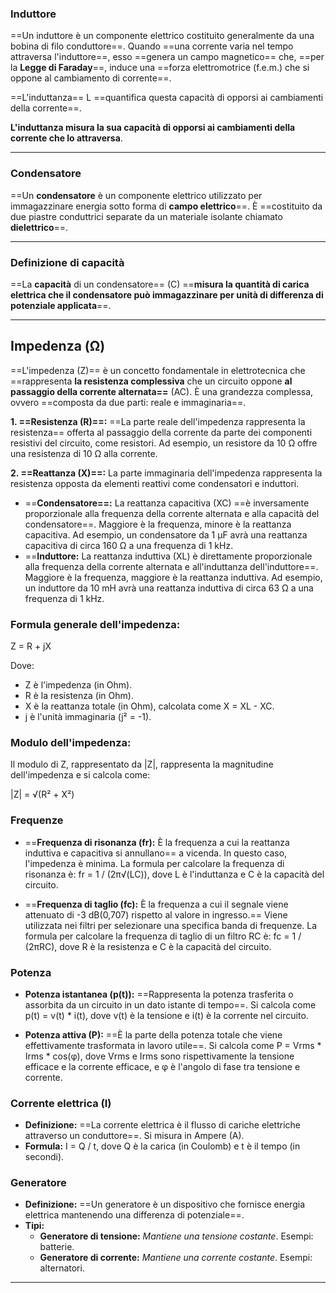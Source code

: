 ### **Induttore**

==Un induttore è un componente elettrico costituito generalmente da una bobina di filo conduttore==. Quando ==una corrente varia nel tempo attraversa l'induttore==, esso ==genera un campo magnetico== che, ==per la **Legge di Faraday**==, induce una ==forza elettromotrice (f.e.m.) che si oppone al cambiamento di corrente==.

==L'induttanza== L ==quantifica questa capacità di opporsi ai cambiamenti della corrente==.

**L'induttanza misura la sua capacità di opporsi ai cambiamenti della corrente che lo attraversa**.

---
### **Condensatore**

==Un **condensatore** è un componente elettrico utilizzato per immagazzinare energia sotto forma di **campo elettrico**==. È ==costituito da due piastre conduttrici separate da un materiale isolante chiamato **dielettrico**==.

---

### **Definizione di capacità**

==La **capacità** di un condensatore== (C) ==**misura la quantità di carica elettrica che il condensatore può immagazzinare per unità di differenza di potenziale applicata**==.

---
## Impedenza (Ω)

==L'impedenza (Z)== è un concetto fondamentale in elettrotecnica che ==rappresenta **la resistenza complessiva** che un circuito oppone **al passaggio della corrente alternata==** (AC).  È una grandezza complessa, ovvero ==composta da due parti: reale e immaginaria==. 

**1. ==Resistenza (R)==:** ==La parte reale dell'impedenza rappresenta la resistenza== offerta al passaggio della corrente da parte dei componenti resistivi del circuito, come resistori. Ad esempio, un resistore da 10 Ω offre una resistenza di 10 Ω alla corrente.

**2. ==Reattanza (X)==:** La parte immaginaria dell'impedenza rappresenta la resistenza opposta da elementi reattivi come condensatori e induttori.

* ==**Condensatore==:**  La reattanza capacitiva (XC) ==è inversamente proporzionale alla frequenza della corrente alternata e alla capacità del condensatore==. Maggiore è la frequenza, minore è la reattanza capacitiva. Ad esempio, un condensatore da 1 µF avrà una reattanza capacitiva di circa 160 Ω a una frequenza di 1 kHz.
* ==**Induttore:** La reattanza induttiva (XL) è direttamente proporzionale alla frequenza della corrente alternata e all'induttanza dell'induttore==. Maggiore è la frequenza, maggiore è la reattanza induttiva. Ad esempio, un induttore da 10 mH avrà una reattanza induttiva di circa 63 Ω a una frequenza di 1 kHz.

### Formula generale dell'impedenza:

Z = R + jX

Dove:

* Z è l'impedenza (in Ohm).
* R è la resistenza (in Ohm).
* X è la reattanza totale (in Ohm), calcolata come X = XL - XC.
* j è l'unità immaginaria (j² = -1).

### Modulo dell'impedenza:

Il modulo di Z, rappresentato da |Z|, rappresenta la magnitudine dell'impedenza e si calcola come:

|Z| = √(R² + X²)

### Frequenze

* ==**Frequenza di risonanza (fr):** È la frequenza a cui la reattanza induttiva e capacitiva si annullano== a vicenda. In questo caso, l'impedenza è minima. La formula per calcolare la frequenza di risonanza è: fr = 1 / (2π√(LC)), dove L è l'induttanza e C è la capacità del circuito.

* ==**Frequenza di taglio (fc):** È la frequenza a cui il segnale viene attenuato di -3 dB(0,707) rispetto al valore in ingresso.== Viene utilizzata nei filtri per selezionare una specifica banda di frequenze. La formula per calcolare la frequenza di taglio di un filtro RC è: fc = 1 / (2πRC), dove R è la resistenza e C è la capacità del circuito.

### Potenza

* **Potenza istantanea (p(t)):** ==Rappresenta la potenza trasferita o assorbita da un circuito in un dato istante di tempo==. Si calcola come p(t) = v(t) * i(t), dove v(t) è la tensione e i(t) è la corrente nel circuito.

* **Potenza attiva (P):** ==È la parte della potenza totale che viene effettivamente trasformata in lavoro utile==. Si calcola come P = Vrms * Irms * cos(φ), dove Vrms e Irms sono rispettivamente la tensione efficace e la corrente efficace, e φ è l'angolo di fase tra tensione e corrente.

### Corrente elettrica (I)

* **Definizione:** ==La corrente elettrica è il flusso di cariche elettriche attraverso un conduttore==. Si misura in Ampere (A).
* **Formula:** I = Q / t, dove Q è la carica (in Coulomb) e t è il tempo (in secondi).


### Generatore

* **Definizione:** ==Un generatore è un dispositivo che fornisce energia elettrica mantenendo una differenza di potenziale==. 
* **Tipi:**
    * **Generatore di tensione:** *Mantiene una tensione costante*. Esempi: batterie.
    * **Generatore di corrente:** *Mantiene una corrente costante*. Esempi: alternatori.
---
